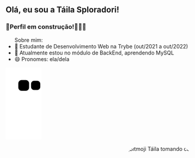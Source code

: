 ## Olá, eu sou a Táila Sploradori!

### 🚧Perfil em construção!👷🏼‍♀️

<!-- <div align="left">
  <a href="https://github.com/TailaDS">
  <img height="180em" src="https://github-readme-stats.vercel.app/api?username=TailaDS&show_icons=true&theme=codeSTACKr&include_all_commits=true&count_private=true"/>
  <img height="180em" src="https://github-readme-stats.vercel.app/api/top-langs/?username=TailaDS&layout=compact&langs_count=7&theme=codeSTACKr"/>
</div> -->

<div>
  <div align="left">
    <ul> Sobre mim:
      <li>🔭 Estudante de Desenvolvimento Web na Trybe (out/2021 a out/2022)</li>
      <li>🌱 Atualmente estou no módulo de BackEnd, aprendendo MySQL</li>
      <li>😄 Pronomes: ela/dela</li>
    <ul>
  </div>

  ![Snake animation](https://github.com/TailaDS/TailaDS/blob/output/github-contribution-grid-snake.svg)

  <div align="right">
    <img align="right" alt="Bitmoji Táila tomando café" height="200" style="border-radius:50px;" src="https://media.discordapp.net/attachments/966723153881600073/966723369208774686/espresso_drink.png?width=434&height=434">
  </div>
</div>
